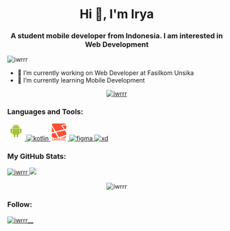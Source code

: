 <!-- ### Hi there 👋 -->

<!--
**iwrrr/iwrrr** is a ✨ _special_ ✨ repository because its `README.md` (this file) appears on your GitHub profile.

Here are some ideas to get you started:

- 🔭 I’m currently working on ...
- 🌱 I’m currently learning ...
- 👯 I’m looking to collaborate on ...
- 🤔 I’m looking for help with ...
- 💬 Ask me about ...
- 📫 How to reach me: ...
- 😄 Pronouns: ...
- ⚡ Fun fact: ...
-->

<!-- # Halo semua! 👋

![](https://komarev.com/ghpvc/?username=iwrrr&color=brightgreen)

Perkenalkan nama saya **Irya Muhammad Riyadhi**.

Saya seorang **Fullstack Developer** di Fasilkom Unsika.

Jika kamu tertarik untuk berkenalan denganku, silakan ikuti akun [Linkedin](https://www.linkedin.com/in/irya-muhammad-9494971b3/)ku ya. -->

<h1 align="center">Hi 👋, I'm Irya</h1>
<h3 align="center">A student mobile developer from Indonesia. I am interested in Web Development</h3>

<p align="left"><img src="https://komarev.com/ghpvc/?username=iwrrr&label=Profile%20views&color=0e75b6&style=flat" alt="iwrrr"/></p>

- 🔭 I’m currently working on Web Developer at Fasilkom Unsika
- 🌱 I’m currently learning Mobile Development

<p align="center">
  <a href="https://github.com/ryo-ma/github-profile-trophy"><img src="https://github-profile-trophy.vercel.app/?username=iwrrr&row=2&column=2&margin-w=15&margin-h=15&rank=SECRET,SSS,SS,S,A,B" alt="iwrrr"/></a>
</p>

<h3 align="left">Languages and Tools:</h3>

<p align="left">
  <a href="https://developer.android.com" target="_blank">
    <img src="https://raw.githubusercontent.com/devicons/devicon/master/icons/android/android-original-wordmark.svg" alt="android" width="40" height="40"/>
  </a>
  <a href="https://kotlinlang.org" target="_blank">
    <img src="https://www.vectorlogo.zone/logos/kotlinlang/kotlinlang-icon.svg" alt="kotlin" width="40" height="40"/>
  </a>
  <a href="https://laravel.com/" target="_blank">
    <img src="https://raw.githubusercontent.com/devicons/devicon/master/icons/laravel/laravel-plain-wordmark.svg" alt="laravel" width="40" height="40"/>
  </a>
  <a href="https://www.figma.com/" target="_blank">
    <img src="https://www.vectorlogo.zone/logos/figma/figma-icon.svg" alt="figma" width="40" height="40"/>
  </a>
  <a href="https://www.adobe.com/products/xd.html" target="_blank">
    <img src="https://cdn.worldvectorlogo.com/logos/adobe-xd.svg" alt="xd" width="40" height="40"/>
  </a>
</p>

<h3 align="left">My GitHub Stats:</h3>

<p align="left">
  <a href="https://github.com/iwrrr" align="center">
    <img height="180em" src="https://github-readme-stats-delta-snowy.vercel.app/api?username=iwrrr&show_icons=true&include_all_commits=true&count_private=true&border_radius=8" alt="iwrrr"/>
    <img height="180em" src="https://github-readme-stats-delta-snowy.vercel.app/api/top-langs/?username=iwrrr&layout=compact&langs_count=8&theme=default"/>
  </a>
</p>

<p align="center"><img align="center" src="https://github-readme-streak-stats.herokuapp.com/?user=iwrrr&" alt="iwrrr"/></p>

<h3>Follow:</h3>
<a href="https://instagram.com/iwrrr__" target="blank"><img align="center" src="https://raw.githubusercontent.com/rahuldkjain/github-profile-readme-generator/master/src/images/icons/Social/instagram.svg" alt="iwrrr__" height="30" width="40"/></a>
